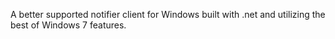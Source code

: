 A better supported notifier client for Windows built with .net and utilizing the best of Windows 7 features.
